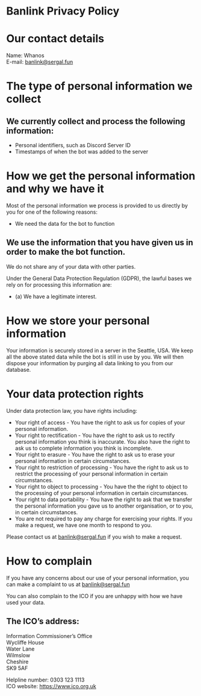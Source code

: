 # Banlink Privacy Policy

# Our contact details 
Name: Whanos\
E-mail: banlink@sergal.fun
 
# The type of personal information we collect 
## We currently collect and process the following information:
- Personal identifiers, such as Discord Server ID
- Timestamps of when the bot was added to the server

# How we get the personal information and why we have it
Most of the personal information we process is provided to us directly by you for one of the following reasons:
- We need the data for the bot to function

## We use the information that you have given us in order to make the bot function. 
We do not share any of your data with other parties.

Under the General Data Protection Regulation (GDPR), the lawful bases we rely on for processing this information are:
- (a) We have a legitimate interest.

# How we store your personal information 
Your information is securely stored in a server in the Seattle, USA. 
We keep all the above stated data while the bot is still in use by you. We will then dispose your information by purging all data linking to you from our database.

# Your data protection rights
Under data protection law, you have rights including:
- Your right of access - You have the right to ask us for copies of your personal information. 
- Your right to rectification - You have the right to ask us to rectify personal information you think is inaccurate. You also have the right to ask us to complete information you think is incomplete. 
- Your right to erasure - You have the right to ask us to erase your personal information in certain circumstances. 
- Your right to restriction of processing - You have the right to ask us to restrict the processing of your personal information in certain circumstances. 
- Your right to object to processing - You have the the right to object to the processing of your personal information in certain circumstances.
- Your right to data portability - You have the right to ask that we transfer the personal information you gave us to another organisation, or to you, in certain circumstances.
- You are not required to pay any charge for exercising your rights. If you make a request, we have one month to respond to you.

Please contact us at banlink@sergal.fun if you wish to make a request.

# How to complain

If you have any concerns about our use of your personal information, you can make a complaint to us at 
banlink@sergal.fun

You can also complain to the ICO if you are unhappy with how we have used your data.

## The ICO’s address:            
Information Commissioner’s Office\
Wycliffe House\
Water Lane\
Wilmslow\
Cheshire\
SK9 5AF

Helpline number: 0303 123 1113\
ICO website: https://www.ico.org.uk
